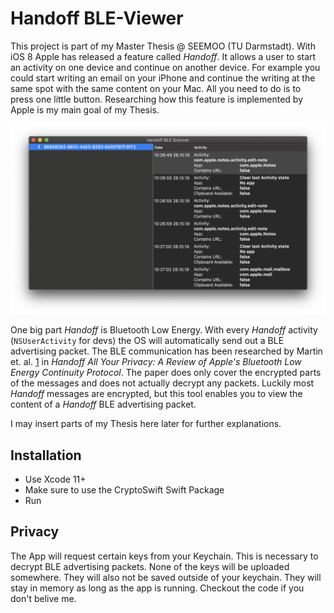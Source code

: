 # Handoff BLE-Viewer 

This project is part of my Master Thesis @ SEEMOO (TU Darmstadt). 
With iOS 8 Apple has released a feature called *Handoff*. It allows a user to start an activity on one device and continue on another device. For example you could start writing an email on your iPhone and continue the writing at the same spot with the same content on your Mac. All you need to do is to press one little button. 
Researching how this feature is implemented by Apple is my main goal of my Thesis. 

![Screenshot](Resources/Screenshot.png)

One big part *Handoff* is Bluetooth Low Energy. With every *Handoff* activity  (`NSUserActivity` for devs) the OS will automatically send out a BLE advertising packet. The BLE communication has been researched by Martin et. al. [1] in *Handoff All Your Privacy: A Review of Apple's Bluetooth Low Energy Continuity Protocol*. The paper does only cover the encrypted parts of the messages and does not actually decrypt any packets. 
Luckily most *Handoff* messages are encrypted, but this tool enables you to view the content of a *Handoff* BLE advertising packet. 

I may insert parts of my Thesis here later for further explanations. 

## Installation 

* Use Xcode 11+
* Make sure to use the CryptoSwift Swift Package 
* Run 

## Privacy 

The App will request certain keys from your Keychain. This is necessary to decrypt BLE advertising packets. None of the keys will be uploaded somewhere. They will also not be saved outside of your keychain. They will stay in memory as long as the app is running. 
Checkout the code if you don't belive me. 




[1]: https://arxiv.org/abs/1904.10600 
